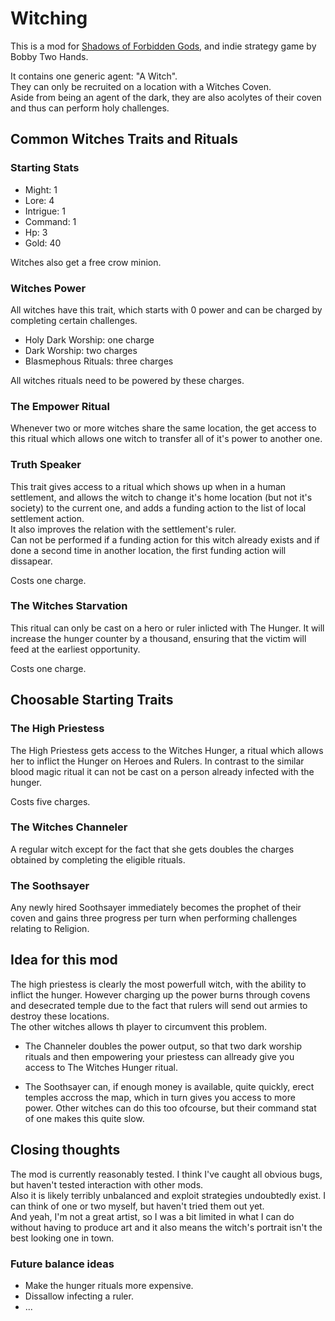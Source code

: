 # Witching

This is a mod for  [Shadows of Forbidden Gods](https://store.steampowered.com/app/1741640/Shadows_of_Forbidden_Gods/), and indie strategy game by Bobby Two Hands.

It contains one generic agent: "A Witch".  
They can only be recruited on a location with a Witches Coven.  
Aside from being an agent of the dark, they are also acolytes of their coven and thus can perform holy challenges.

## Common Witches Traits and Rituals ##

### Starting Stats ### 
* Might: 1
* Lore: 4
* Intrigue: 1
* Command: 1
* Hp: 3
* Gold: 40

Witches also get a free crow minion.

### Witches Power ### 

All witches have this trait, which starts with 0 power and can be charged by completing certain challenges.

* Holy Dark Worship: one charge
* Dark Worship: two charges 
* Blasmephous Rituals: three charges 

All witches rituals need to be powered by these charges.

### The Empower Ritual ###
Whenever two or more witches share the same location, the get access to this ritual which allows one witch to transfer all of it's power to another one.

### Truth Speaker ###
This trait gives access to a ritual which shows up when in a human settlement, and allows the witch to change it's home location (but not it's society) to the current one, and adds a funding action to the list of local settlement action.  
It also improves the relation with the settlement's ruler.  
Can not be performed if a funding action for this witch already  exists and if done a second time in another location, the first funding action will dissapear.  

Costs one charge.

### The Witches Starvation ###
This ritual can only be cast on a hero or ruler inlicted with The Hunger. It will increase the hunger counter by a thousand, ensuring that the victim will feed at the earliest opportunity.  

Costs one charge.

## Choosable Starting Traits ##


### The High Priestess ###
The High Priestess gets access to the Witches Hunger, a ritual which allows her to inflict the Hunger on Heroes and Rulers.
In contrast to the similar blood magic ritual it can not be cast on a person already  infected with the hunger.  

Costs five charges.

### The Witches Channeler ###
A regular witch except for the fact that she gets doubles the charges obtained by completing the eligible rituals.

### The Soothsayer ###
Any newly hired Soothsayer immediately becomes the prophet of their coven and gains three progress per turn when performing challenges relating to Religion.

## Idea for this mod 
The high priestess is clearly the most powerfull witch, with the ability to inflict the hunger. However charging up the power burns through covens and desecrated temple due to the fact that rulers will send out armies to destroy these locations.  
The other witches allows th player to circumvent this problem.
* The Channeler doubles the power output, so that two dark worship rituals and then empowering your priestess can allready give you access to The Witches Hunger ritual.
- The Soothsayer can, if enough money is available, quite quickly, erect temples accross the map, which in turn gives you access to more power. Other witches can do this too ofcourse, but their command stat of one makes this quite slow.

## Closing thoughts

The mod is currently reasonably tested. I think I've caught all obvious bugs, but haven't tested interaction with other mods.  
Also it is likely terribly unbalanced and exploit strategies undoubtedly exist. I can think of one or two myself, but haven't tried them out yet.  
And yeah, I'm not a great artist, so I was a bit limited in what I can do without having to produce art and it also means the witch's portrait isn't the best looking one in town.

### Future balance ideas ###
* Make the hunger rituals more expensive.
* Dissallow infecting a ruler.
* ...


